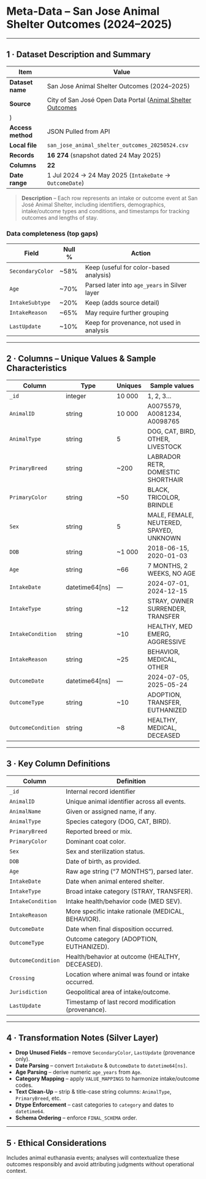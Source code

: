 # Meta-Data – **San Jose Animal Shelter Outcomes (2024–2025)**

---

## 1 · Dataset Description and Summary

| Item                 | Value                                                                                                      |
|----------------------|------------------------------------------------------------------------------------------------------------|
| **Dataset name**     | San Jose Animal Shelter Outcomes (2024–2025)                                                               |
| **Source**           | City of San José Open Data Portal ([Animal Shelter Outcomes](https://data.sanjoseca.gov/dataset/animal-shelter-intake-and-outcomes/resource/f3354a37-7e03-41f8-a94d-3f720389a68a)
)                 |
| **Access method**    | JSON Pulled from API                                                               |
| **Local file**       | `san_jose_animal_shelter_outcomes_20250524.csv`                                                            |
| **Records**          | **16 274** (snapshot dated 24 May 2025)                                                                    |
| **Columns**          | **22**                                                                                                     |
| **Date range**       | 1 Jul 2024 → 24 May 2025 (`IntakeDate` → `OutcomeDate`)                                                     |

> **Description** – Each row represents an intake or outcome event at San José Animal Shelter, including identifiers, demographics, intake/outcome types and conditions, and timestamps for tracking outcomes and lengths of stay.

### Data completeness (top gaps)

| Field              | Null % | Action                                         |
|--------------------|--------|------------------------------------------------|
| `SecondaryColor`   | ~58%   | Keep (useful for color-based analysis)         |
| `Age`              | ~70%   | Parsed later into `age_years` in Silver layer |
| `IntakeSubtype`    | ~20%   | Keep (adds source detail)                      |
| `IntakeReason`     | ~65%   | May require further grouping                   |
| `LastUpdate`       | ~10%   | Keep for provenance, not used in analysis      |

---

## 2 · Columns – Unique Values & Sample Characteristics

| Column           | Type               | Uniques | Sample values                       |
|------------------|--------------------|---------|-------------------------------------|
| `_id`            | integer            | 10 000  | 1, 2, 3…                            |
| `AnimalID`       | string             | 10 000  | A0075579, A0081234, A0098765        |
| `AnimalType`     | string             | 5       | DOG, CAT, BIRD, OTHER, LIVESTOCK    |
| `PrimaryBreed`   | string             | ~200    | LABRADOR RETR, DOMESTIC SHORTHAIR   |
| `PrimaryColor`   | string             | ~50     | BLACK, TRICOLOR, BRINDLE            |
| `Sex`            | string             | 5       | MALE, FEMALE, NEUTERED, SPAYED, UNKNOWN |
| `DOB`            | string             | ~1 000  | 2018-06-15, 2020-01-03               |
| `Age`            | string             | ~66     | 7 MONTHS, 2 WEEKS, NO AGE           |
| `IntakeDate`     | datetime64[ns]     | —       | 2024-07-01, 2024-12-15              |
| `IntakeType`     | string             | ~12     | STRAY, OWNER SURRENDER, TRANSFER    |
| `IntakeCondition`| string             | ~10     | HEALTHY, MED EMERG, AGGRESSIVE      |
| `IntakeReason`   | string             | ~25     | BEHAVIOR, MEDICAL, OTHER            |
| `OutcomeDate`    | datetime64[ns]     | —       | 2024-07-05, 2025-05-24              |
| `OutcomeType`    | string             | ~10     | ADOPTION, TRANSFER, EUTHANIZED      |
| `OutcomeCondition`| string            | ~8      | HEALTHY, MEDICAL, DECEASED          |

---

## 3 · Key Column Definitions

| Column               | Definition                                                                             |
|----------------------|----------------------------------------------------------------------------------------|
| `_id`                | Internal record identifier                                       |
| `AnimalID`           | Unique animal identifier across all events.                                           |
| `AnimalName`         | Given or assigned name, if any.                                                       |
| `AnimalType`         | Species category (DOG, CAT, BIRD).                                             |
| `PrimaryBreed`       | Reported breed or mix.                                                                |
| `PrimaryColor`       | Dominant coat color.                                                                  |
| `Sex`                | Sex and sterilization status.                                                         |
| `DOB`                | Date of birth, as provided.                                                           |
| `Age`                | Raw age string (“7 MONTHS”), parsed later.                                      |
| `IntakeDate`         | Date when animal entered shelter.                                                     |
| `IntakeType`         | Broad intake category (STRAY, TRANSFER).                                        |
| `IntakeCondition`    | Intake health/behavior code (MED SEV).                                          |
| `IntakeReason`       | More specific intake rationale (MEDICAL, BEHAVIOR).                             |
| `OutcomeDate`        | Date when final disposition occurred.                                                 |
| `OutcomeType`        | Outcome category (ADOPTION, EUTHANIZED).                                        |
| `OutcomeCondition`   | Health/behavior at outcome (HEALTHY, DECEASED).                                 |
| `Crossing`           | Location where animal was found or intake occurred.                                    |
| `Jurisdiction`       | Geopolitical area of intake/outcome.                                                  |
| `LastUpdate`         | Timestamp of last record modification (provenance).                                   |

---

## 4 · Transformation Notes (Silver Layer)

* **Drop Unused Fields** – remove `SecondaryColor`, `LastUpdate` (provenance only).  
* **Date Parsing** – convert `IntakeDate` & `OutcomeDate` to `datetime64[ns]`.  
* **Age Parsing** – derive numeric `age_years` from `Age`.  
* **Category Mapping** – apply `VALUE_MAPPINGS` to harmonize intake/outcome codes.  
* **Text Clean-Up** – strip & title-case string columns: `AnimalType`, `PrimaryBreed`, etc.  
* **Dtype Enforcement** – cast categories to `category` and dates to `datetime64`.  
* **Schema Ordering** – enforce `FINAL_SCHEMA` order.  

---

## 5 · Ethical Considerations

Includes animal euthanasia events; analyses will contextualize these outcomes responsibly and avoid attributing judgments without operational context.  